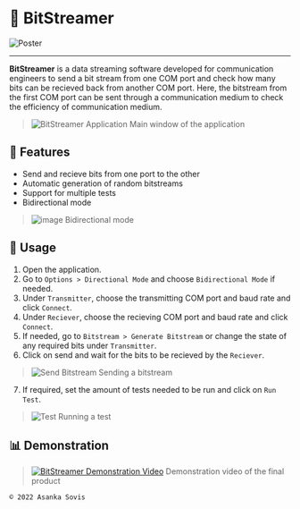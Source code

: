 # 📩 BitStreamer
 
![Poster](https://user-images.githubusercontent.com/46389631/188691993-8064bd70-b6fb-4ec8-b642-3728f5970e13.png)

---

**BitStreamer** is a data streaming software developed for communication engineers to send a bit stream from one COM port and check how many bits can be recieved back from another COM port. Here, the bitstream from the first COM port can be sent through a communication medium to check the efficiency of communication medium. 

> ![BitStreamer Application](https://user-images.githubusercontent.com/46389631/188698470-379a8334-5998-4bc5-a378-e14e2e07d0ac.png)
> Main window of the application

## 🧭 Features

- Send and recieve bits from one port to the other
- Automatic generation of random bitstreams
- Support for multiple tests
- Bidirectional mode

> ![image](https://user-images.githubusercontent.com/46389631/188799569-0fccea86-e9af-410e-a50d-51027b8333a4.png)
> Bidirectional mode

## 🤳 Usage

1. Open the application.
2. Go to `Options > Directional Mode` and choose `Bidirectional Mode` if needed.
3. Under `Transmitter`, choose the transmitting COM port and baud rate and click `Connect`.
4. Under `Reciever`, choose the recieving COM port and baud rate and click `Connect`.
5. If needed, go to `Bitstream > Generate Bitstream` or change the state of any required bits under `Transmitter`.
6. Click on send and wait for the bits to be recieved by the `Reciever`.

> ![Send Bitstream](https://user-images.githubusercontent.com/46389631/188798042-3a5aa76c-68f5-4247-a495-1267a11243cf.png)
> Sending a bitstream

7. If required, set the amount of tests needed to be run and click on `Run Test`.

> ![Test](https://user-images.githubusercontent.com/46389631/188798393-e7b62b39-5cf8-4e23-b63d-ce76b6f888e1.png)
> Running a test

## 📊 Demonstration

> [![BitStreamer Demonstration Video](https://user-images.githubusercontent.com/46389631/192271988-aa3594b8-4fc0-4183-b912-0d8810d8a7cf.png)](https://youtu.be/pd4paySvcpE)
> Demonstration video of the final product

`© 2022 Asanka Sovis`
